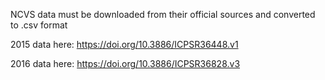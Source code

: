 NCVS data must be downloaded from their official sources and converted to .csv format

2015 data here:
https://doi.org/10.3886/ICPSR36448.v1

2016 data here:
https://doi.org/10.3886/ICPSR36828.v3
